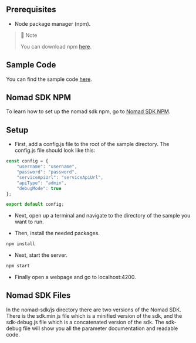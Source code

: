 ## Prerequisites

- Node package manager (npm).

> 📘 Note
> 
> You can download npm [here](https://nodejs.org/en/download).

## Sample Code

You can find the sample code [here](https://github.com/Nomad-Media/samples-js).

## Nomad SDK NPM

To learn how to set up the nomad sdk npm, go to [Nomad SDK NPM](https://github.com/Nomad-Media/nomad-sdk/tree/main/nomad-sdk-npm).

## Setup

- First, add a config.js file to the root of the sample directory. The config.js file should look like this:

```javascript 
const config = {
    "username": "username",
    "password": "password",
    "serviceApiUrl": "serviceApiUrl",
    "apiType": "admin",
    "debugMode": true
};

export default config;
```

- Next, open up a terminal and navigate to the directory of the sample you want to run.

- Then, install the needed packages.

```bash
npm install
```

- Next, start the server.

```bash
npm start
```

- Finally open a webpage and go to localhost:4200.

## Nomad SDK Files

In the nomad-sdk/js directory there are two versions of the Nomad SDK. There is the sdk.min.js file which is a minified version of the sdk, and the sdk-debug.js file which is a concatenated version of the sdk. The sdk-debug file will show you all the parameter documentation and readable code.